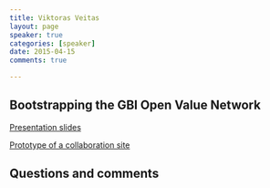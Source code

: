 ```yaml
---
title: Viktoras Veitas
layout: page
speaker: true
categories: [speaker]
date: 2015-04-15
comments: true

---
```


## Bootstrapping the GBI Open Value Network


[Presentation slides](https://globalbraininstitute.github.io/gbi-ovn/)

[Prototype of a collaboration site](https://ovn.globalbraininstitute.org)



## Questions and comments

